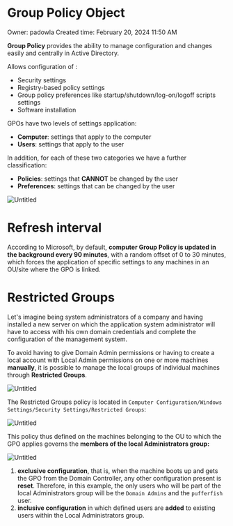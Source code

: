 # Group Policy Object

Owner: padowla
Created time: February 20, 2024 11:50 AM

**Group Policy** provides the ability to manage configuration and changes easily and centrally in Active Directory.

Allows configuration of :

- Security settings
- Registry-based policy settings
- Group policy preferences like startup/shutdown/log-on/logoff scripts settings
- Software installation

GPOs have two levels of settings application:

- **Computer**: settings that apply to the computer
- **Users**: settings that apply to the user

In addition, for each of these two categories we have a further classification:

- **Policies**: settings that **CANNOT** be changed by the user
- **Preferences**: settings that can be changed by the user

![Untitled](Group_Policy_Object/Untitled.png)

# Refresh interval

According to Microsoft, by default, **computer Group Policy is updated in the background every 90 minutes**, with a random offset of 0 to 30 minutes, which forces the application of specific settings to any machines in an OU/site where the GPO is linked.

# Restricted Groups

Let's imagine being system administrators of a company and having installed a new server on which the application system administrator will have to access with his own domain credentials and complete the configuration of the management system.

To avoid having to give Domain Admin permissions or having to create a local account with Local Admin permissions on one or more machines **manually**, it is possible to manage the local groups of individual machines through **Restricted Groups**.

![Untitled](Group%20Policy%20Object%20e8d6951027cd4f7289db1cd535346eac/Untitled%201.png)

The Restricted Groups policy is located in `Computer Configuration/Windows Settings/Security Settings/Restricted Groups`:

![Untitled](Group%20Policy%20Object%20e8d6951027cd4f7289db1cd535346eac/Untitled%202.png)

This policy thus defined on the machines belonging to the OU to which the GPO applies governs the **members of the local Administrators group:**

![Untitled](Group%20Policy%20Object%20e8d6951027cd4f7289db1cd535346eac/Untitled%203.png)

1. **exclusive configuration**, that is, when the machine boots up and gets the GPO from the Domain Controller, any other configuration present is **reset**. Therefore, in this example, the only users who will be part of the local Administrators group will be the `Domain Admins` and the `pufferfish` user.
2. **inclusive configuration** in which defined users are **added** to existing users within the Local Administrators group.
